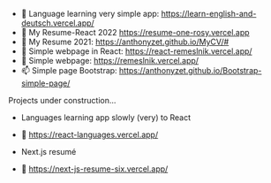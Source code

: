 - 👋 Language learning very simple app: https://learn-english-and-deutsch.vercel.app/
- 👀 My Resume-React 2022 https://resume-one-rosy.vercel.app   
- 👀 My Resume 2021: https://anthonyzet.github.io/MyCV/#
- 🌱 Simple webpage in React: https://react-remeslnik.vercel.app/
- 💞️ Simple webpage: https://remeslnik.vercel.app/
- 📫 Simple page Bootstrap: https://anthonyzet.github.io/Bootstrap-simple-page/

Projects under construction...
- Languages learning app slowly (very) to React
- 👀 https://react-languages.vercel.app/

- Next.js resumé
- 👀 https://next-js-resume-six.vercel.app/


<!---
AnthonyZet/AnthonyZet is a ✨ special ✨ repository because its `README.md` (this file) appears on your GitHub profile.
You can click the Preview link to take a look at your changes.
--->

